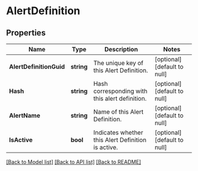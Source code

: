 # AlertDefinition

## Properties
Name | Type | Description | Notes
------------ | ------------- | ------------- | -------------
**AlertDefinitionGuid** | **string** | The unique key of this Alert Definition. | [optional] [default to null]
**Hash** | **string** | Hash corresponding with this alert definition. | [optional] [default to null]
**AlertName** | **string** | Name of this Alert Definition. | [optional] [default to null]
**IsActive** | **bool** | Indicates whether this Alert Definition is active. | [optional] [default to null]

[[Back to Model list]](../README.md#documentation-for-models) [[Back to API list]](../README.md#documentation-for-api-endpoints) [[Back to README]](../README.md)


